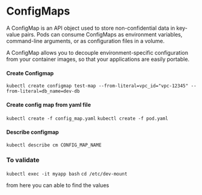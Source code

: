 # ConfigMaps

A ConfigMap is an API object used to store non-confidential data in key-value pairs. Pods can consume ConfigMaps as environment variables, command-line arguments, or as configuration files in a volume.

A ConfigMap allows you to decouple environment-specific configuration from your container images, so that your applications are easily portable.

#### Create Configmap
`kubectl create configmap test-map --from-literal=vpc_id="vpc-12345" --from-literal=db_name=dev-db`

#### Create config map from yaml file

`kubectl create -f config_map.yaml`
`kubectl create -f pod.yaml`

#### Describe configmap
`kubectl describe cm CONFIG_MAP_NAME`

### To validate
`kubectl exec -it myapp bash`
`cd /etc/dev-mount`

from here you can able to find the values
